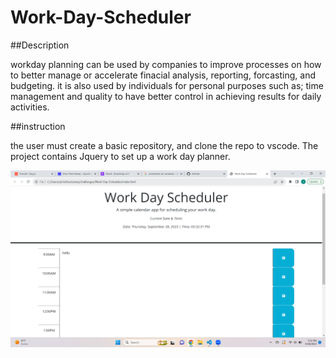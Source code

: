 # Work-Day-Scheduler

##Description

workday planning can be used by companies to improve processes on how to better manage or accelerate finacial analysis, reporting, forcasting, and budgeting. it is also used by individuals for personal purposes such as; time management and quality  to have better control in achieving results for daily activities.

##instruction

the user must create a basic repository, and clone the repo to vscode. The project contains Jquery to set up a work day planner. 

![Alt text](<Screenshot (2).png>)